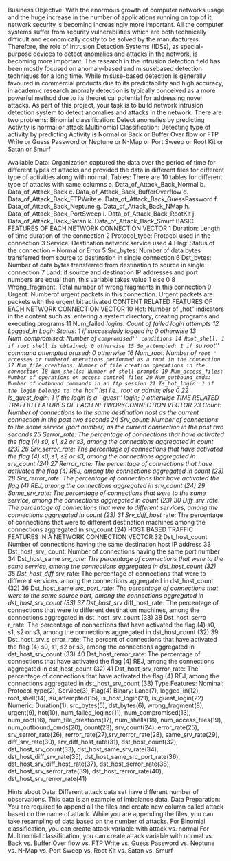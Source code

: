 Business Objective:
With the enormous growth of computer networks usage and the huge increase in the number of
applications running on top of it, network security is becoming increasingly more important. All the
computer systems suffer from security vulnerabilities which are both technically difficult and
economically costly to be solved by the manufacturers. Therefore, the role of Intrusion Detection
Systems (IDSs), as special-purpose devices to detect anomalies and attacks in the network, is
becoming more important.
The research in the intrusion detection field has been mostly focused on anomaly-based and misusebased
detection techniques for a long time. While misuse-based detection is generally favoured in
commercial products due to its predictability and high accuracy, in academic research anomaly
detection is typically conceived as a more powerful method due to its theoretical potential for
addressing novel attacks.
As part of this project, your task is to build network intrusion detection system to detect anomalies
and attacks in the network.
There are two problems:
Binomial classification: Detect anomalies by predicting Activity is normal or attack
Multinomial Classification: Detecting type of activity by predicting Activity is Normal or Back or
Buffer Over flow or FTP Write or Guess Password or Neptune or N-Map or Port Sweep or Root Kit or
Satan or Smurf

Available Data:
Organization captured the data over the period of time for different types of attacks and provided
the data in different files for different type of activities along with normal.
Tables: There are 10 tables for different type of attacks with same columns
a. Data_of_Attack_Back_Normal
b. Data_of_Attack_Back
c. Data_of_Attack_Back_BufferOverflow
d. Data_of_Attack_Back_FTPWrite
e. Data_of_Attack_Back_GuessPassword
f. Data_of_Attack_Back_Neptune
g. Data_of_Attack_Back_NMap
h. Data_of_Attack_Back_PortSweep
i. Data_of_Attack_Back_RootKit
j. Data_of_Attack_Back_Satan
k. Data_of_Attack_Back_Smurf
BASIC FEATURES OF EACH NETWORK CONNECTION VECTOR
1 Duration: Length of time duration of the connection
2 Protocol_type: Protocol used in the connection
3 Service: Destination network service used
4 Flag: Status of the connection – Normal or Error
5 Src_bytes: Number of data bytes transferred from source to destination in single connection
6 Dst_bytes: Number of data bytes transferred from destination to source in single connection
7 Land: if source and destination IP addresses and port numbers are equal then, this variable
takes value 1 else 0
8 Wrong_fragment: Total number of wrong fragments in this connection
9 Urgent: Numberof urgent packets in this connection. Urgent packets are packets with the
urgent bit activated
CONTENT RELATED FEATURES OF EACH NETWORK CONNECTION VECTOR
10 Hot: Number of „hot‟ indicators in the content such as: entering a system directory, creating
programs and executing programs
11 Num_failed _logins: Count of failed login attempts
12 Logged_in Login Status: 1 if successfully logged in; 0 otherwise
13 Num_compromised: Number of ``compromised'' conditions
14 Root_shell: 1 if root shell is obtained; 0 otherwise
15 Su_attempted: 1 if ``su root'' command attempted orused; 0 otherwise
16 Num_root: Number of ``root'' accesses or numberof operations performed as a root in the
connection
17 Num_file_creations: Number of file creation operations in the connection
18 Num_shells: Number of shell prompts
19 Num_access_files: Number of operations on access control files
20 Num_outbound_cmds: Number of outbound commands in an ftp session
21 Is_hot_login: 1 if the login belongs to the ``hot'' list i.e., root or admin; else 0
22 Is_guest_login: 1 if the login is a ``guest'' login; 0 otherwise
TIME RELATED TRAFFIC FEATURES OF EACH NETWORKCONNECTION VECTOR
23 Count: Number of connections to the same destination host as the current connection in the
past two seconds
24 Srv_count: Number of connections to the same service (port number) as the current
connection in the past two seconds
25 Serror_rate: The percentage of connections that have activated the flag (4) s0, s1, s2 or s3,
among the connections aggregated in count (23)
26 Srv_serror_rate: The percentage of connections that have activated the flag (4) s0, s1, s2 or s3,
among the connections aggregated in srv_count (24)
27 Rerror_rate: The percentage of connections that have activated the flag (4) REJ, among the
connections aggregated in count (23)
28 Srv_rerror_rate: The percentage of connections that have activated the flag (4) REJ,
among the connections aggregated in srv_count (24)
29 Same_srv_rate: The percentage of connections that were to the same service, among the
connections aggregated in count (23)
30 Diff_srv_rate: The percentage of connections that were to different services, among the
connections aggregated in count (23)
31 Srv_diff_host_ rate: The percentage of connections that were to different destination
machines among the connections aggregated in srv_count (24)
HOST BASED TRAFFIC FEATURES IN A NETWORK CONNECTION VECTOR
32 Dst_host_count: Number of connections having the same destination host IP address
33 Dst_host_srv_ count: Number of connections having the same port number
34 Dst_host_same _srv_rate: The percentage of connections that were to the same service,
among the connections aggregated in dst_host_count (32)
35 Dst_host_diff_ srv_rate: The percentage of connections that were to different services,
among the connections aggregated in dst_host_count (32)
36 Dst_host_same _src_port_rate: The percentage of connections that were to the same
source port, among the connections aggregated in dst_host_srv_count (33)
37 Dst_host_srv_ diff_host_rate: The percentage of connections that were to different
destination machines, among the connections aggregated in dst_host_srv_count (33)
38 Dst_host_serro r_rate: The percentage of connections that have activated the flag (4) s0, s1,
s2 or s3, among the connections aggregated in dst_host_count (32)
39 Dst_host_srv_s error_rate: The percent of connections that have activated the flag (4) s0, s1,
s2 or s3, among the connections aggregated in dst_host_srv_count (33)
40 Dst_host_rerror_rate: The percentage of connections that have activated the flag (4) REJ,
among the connections aggregated in dst_host_count (32)
41 Dst_host_srv_rerror_rate: The percentage of connections that have activated the flag (4)
REJ, among the connections aggregated in dst_host_srv_count (33)
Type Features:
Nominal: Protocol_type(2), Service(3), Flag(4)
Binary: Land(7), logged_in(12), root_shell(14), su_attempted(15), is_host_login(21),
is_guest_login(22)
Numeric: Duration(1), src_bytes(5), dst_bytes(6), wrong_fragment(8), urgent(9), hot(10),
num_failed_logins(11), num_compromised(13), num_root(16), num_file_creations(17),
num_shells(18), num_access_files(19), num_outbound_cmds(20), count(23), srv_count(24),
error_rate(25), srv_serror_rate(26), rerror_rate(27),srv_rerror_rate(28), same_srv_rate(29),
diff_srv_rate(30), srv_diff_host_rate(31), dst_host_count(32), dst_host_srv_count(33),
dst_host_same_srv_rate(34), dst_host_diff_srv_rate(35), dst_host_same_src_port_rate(36),
dst_host_srv_diff_host_rate(37), dst_host_serror_rate(38), dst_host_srv_serror_rate(39),
dst_host_rerror_rate(40), dst_host_srv_rerror_rate(41)

Hints about Data: Different attack data set have different number of observations. This data is an
example of imbalance data.
Data Preparation:
You are required to append all the files and create new column called attack based on the name of
attack. While you are appending the files, you can take resampling of data based on the number of
attacks.
For Binomial classification, you can create attack variable with attack vs. normal
For Multinomial classification, you can create attack variable with normal vs. Back vs. Buffer Over
flow vs. FTP Write vs. Guess Password vs. Neptune vs. N-Map vs. Port Sweep vs. Root Kit vs.
Satan vs. Smurf

